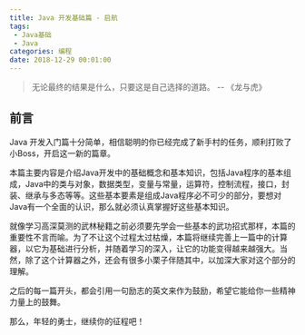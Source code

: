 ```yaml
---
title: Java 开发基础篇 - 启航
tags: 
 - Java基础
 - Java
categories: 编程
date: 2018-12-29 00:01:00
---
```


> 无论最终的结果是什么，只要这是自己选择的道路。 -- 《龙与虎》

## 前言

Java 开发入门篇十分简单，相信聪明的你已经完成了新手村的任务，顺利打败了小Boss，开启这一新的篇章。​

本篇主要内容是介绍Java开发中的基础概念和基本知识，包括Java程序的基本组成，Java中的类与对象，数据类型，变量与常量，运算符，控制流程，接口，封装、继承与多态等等。这些基本要素是组成Java程序必不可少的部分，要想对Java有一个全面的认识，那么就必须认真掌握好这些基本知识。

就像学习高深莫测的武林秘籍之前必须要先学会一些基本的武功招式那样，本篇的重要性不言而喻。为了不让这个过程太过枯燥，本篇将继续完善上一篇中的计算器，以它为基础进行分析，并随着学习的深入，让它的功能变得越来越强大。当然，除了这个计算器之外，还会有很多小栗子伴随其中，以加深大家对这个部分的理解。

之后的每一篇开头，都会引用一句励志的英文来作为鼓励，希望它能给你一些精神力量上的鼓舞。

那么，年轻的勇士，继续你的征程吧！
